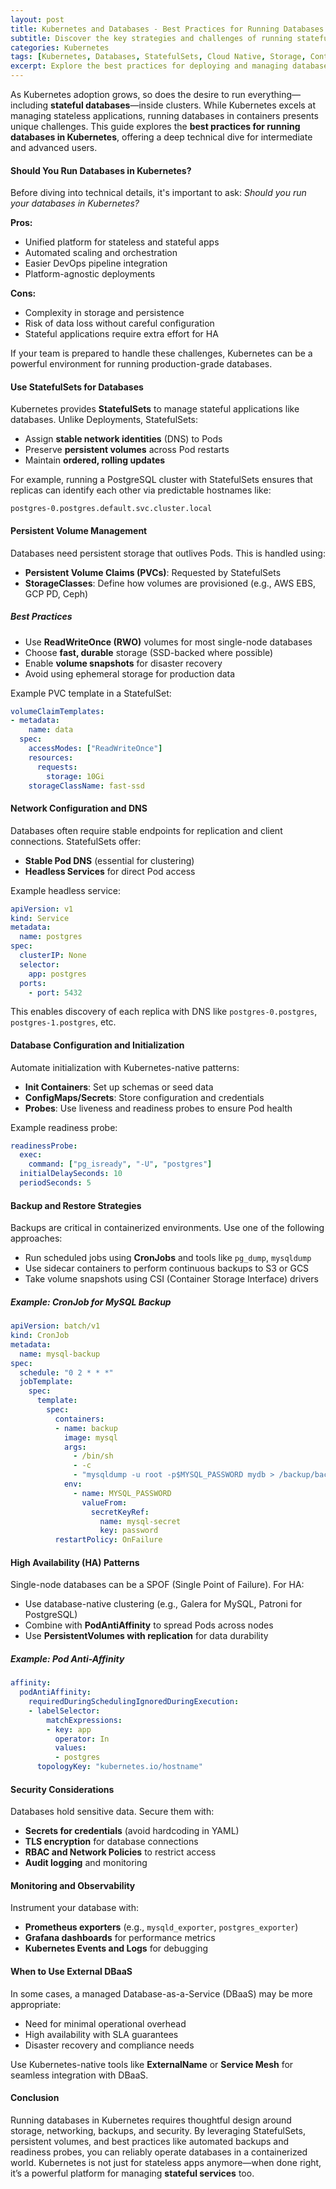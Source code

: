 ```yaml
---
layout: post
title: Kubernetes and Databases - Best Practices for Running Databases in Containers
subtitle: Discover the key strategies and challenges of running stateful databases in Kubernetes clusters
categories: Kubernetes
tags: [Kubernetes, Databases, StatefulSets, Cloud Native, Storage, Containers, DevOps, MySQL, PostgreSQL, MongoDB]
excerpt: Explore the best practices for deploying and managing databases in Kubernetes. Learn how to handle persistence, backups, scaling, and availability in containerized environments.
---
```

As Kubernetes adoption grows, so does the desire to run everything—including **stateful databases**—inside clusters. While Kubernetes excels at managing stateless applications, running databases in containers presents unique challenges. This guide explores the **best practices for running databases in Kubernetes**, offering a deep technical dive for intermediate and advanced users.

#### Should You Run Databases in Kubernetes?

Before diving into technical details, it's important to ask: *Should you run your databases in Kubernetes?*

**Pros:**

- Unified platform for stateless and stateful apps
- Automated scaling and orchestration
- Easier DevOps pipeline integration
- Platform-agnostic deployments

**Cons:**

- Complexity in storage and persistence
- Risk of data loss without careful configuration
- Stateful applications require extra effort for HA

If your team is prepared to handle these challenges, Kubernetes can be a powerful environment for running production-grade databases.

#### Use StatefulSets for Databases

Kubernetes provides **StatefulSets** to manage stateful applications like databases. Unlike Deployments, StatefulSets:

- Assign **stable network identities** (DNS) to Pods
- Preserve **persistent volumes** across Pod restarts
- Maintain **ordered, rolling updates**

For example, running a PostgreSQL cluster with StatefulSets ensures that replicas can identify each other via predictable hostnames like:

`postgres-0.postgres.default.svc.cluster.local`

#### Persistent Volume Management

Databases need persistent storage that outlives Pods. This is handled using:

- **Persistent Volume Claims (PVCs)**: Requested by StatefulSets
- **StorageClasses**: Define how volumes are provisioned (e.g., AWS EBS, GCP PD, Ceph)

##### Best Practices

- Use **ReadWriteOnce (RWO)** volumes for most single-node databases
- Choose **fast, durable** storage (SSD-backed where possible)
- Enable **volume snapshots** for disaster recovery
- Avoid using ephemeral storage for production data

Example PVC template in a StatefulSet:

```yaml
volumeClaimTemplates:
- metadata:
    name: data
  spec:
    accessModes: ["ReadWriteOnce"]
    resources:
      requests:
        storage: 10Gi
    storageClassName: fast-ssd
```

#### Network Configuration and DNS

Databases often require stable endpoints for replication and client connections. StatefulSets offer:

- **Stable Pod DNS** (essential for clustering)
- **Headless Services** for direct Pod access

Example headless service:

```yaml
apiVersion: v1
kind: Service
metadata:
  name: postgres
spec:
  clusterIP: None
  selector:
    app: postgres
  ports:
    - port: 5432
```

This enables discovery of each replica with DNS like `postgres-0.postgres`, `postgres-1.postgres`, etc.

#### Database Configuration and Initialization

Automate initialization with Kubernetes-native patterns:

- **Init Containers**: Set up schemas or seed data
- **ConfigMaps/Secrets**: Store configuration and credentials
- **Probes**: Use liveness and readiness probes to ensure Pod health

Example readiness probe:

```yaml
readinessProbe:
  exec:
    command: ["pg_isready", "-U", "postgres"]
  initialDelaySeconds: 10
  periodSeconds: 5
```

#### Backup and Restore Strategies

Backups are critical in containerized environments. Use one of the following approaches:

- Run scheduled jobs using **CronJobs** and tools like `pg_dump`, `mysqldump`
- Use sidecar containers to perform continuous backups to S3 or GCS
- Take volume snapshots using CSI (Container Storage Interface) drivers

##### Example: CronJob for MySQL Backup

```yaml
apiVersion: batch/v1
kind: CronJob
metadata:
  name: mysql-backup
spec:
  schedule: "0 2 * * *"
  jobTemplate:
    spec:
      template:
        spec:
          containers:
          - name: backup
            image: mysql
            args:
              - /bin/sh
              - -c
              - "mysqldump -u root -p$MYSQL_PASSWORD mydb > /backup/backup.sql"
            env:
              - name: MYSQL_PASSWORD
                valueFrom:
                  secretKeyRef:
                    name: mysql-secret
                    key: password
          restartPolicy: OnFailure
```

#### High Availability (HA) Patterns

Single-node databases can be a SPOF (Single Point of Failure). For HA:

- Use database-native clustering (e.g., Galera for MySQL, Patroni for PostgreSQL)
- Combine with **PodAntiAffinity** to spread Pods across nodes
- Use **PersistentVolumes with replication** for data durability

##### Example: Pod Anti-Affinity

```yaml
affinity:
  podAntiAffinity:
    requiredDuringSchedulingIgnoredDuringExecution:
    - labelSelector:
        matchExpressions:
        - key: app
          operator: In
          values:
          - postgres
      topologyKey: "kubernetes.io/hostname"
```

#### Security Considerations

Databases hold sensitive data. Secure them with:

- **Secrets for credentials** (avoid hardcoding in YAML)
- **TLS encryption** for database connections
- **RBAC and Network Policies** to restrict access
- **Audit logging** and monitoring

#### Monitoring and Observability

Instrument your database with:

- **Prometheus exporters** (e.g., `mysqld_exporter`, `postgres_exporter`)
- **Grafana dashboards** for performance metrics
- **Kubernetes Events and Logs** for debugging

#### When to Use External DBaaS

In some cases, a managed Database-as-a-Service (DBaaS) may be more appropriate:

- Need for minimal operational overhead
- High availability with SLA guarantees
- Disaster recovery and compliance needs

Use Kubernetes-native tools like **ExternalName** or **Service Mesh** for seamless integration with DBaaS.

#### Conclusion

Running databases in Kubernetes requires thoughtful design around storage, networking, backups, and security. By leveraging StatefulSets, persistent volumes, and best practices like automated backups and readiness probes, you can reliably operate databases in a containerized world. Kubernetes is not just for stateless apps anymore—when done right, it’s a powerful platform for managing **stateful services** too.
